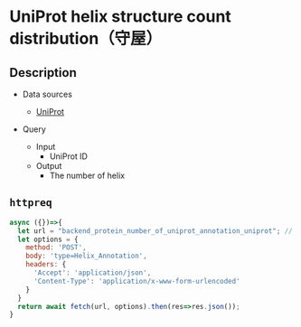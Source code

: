 # UniProt helix structure count distribution（守屋）

## Description

- Data sources
    - [UniProt](https://www.uniprot.org/)

- Query
    - Input
        - UniProt ID
    - Output
        - The number of helix

## `httpreq`

```javascript
async ({})=>{
  let url = "backend_protein_number_of_uniprot_annotation_uniprot"; // parent SPARQLet relative path
  let options = {
    method: 'POST',
    body: 'type=Helix_Annotation',
    headers: {
      'Accept': 'application/json',
      'Content-Type': 'application/x-www-form-urlencoded'
    }
  }
  return await fetch(url, options).then(res=>res.json());
}
```